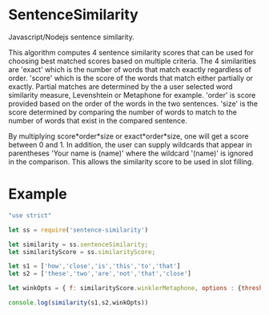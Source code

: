 # SentenceSimilarity
Javascript/Nodejs sentence similarity.

This algorithm computes 4 sentence similarity scores that can be used for choosing best matched scores based
on multiple criteria.  The 4 similarities are 'exact' which is the number of words that match exactly regardless of order. 'score' which is the score of the words that match either partially or exactly.  Partial matches are determined by the a user selected word similarity measure, Levenshtein or Metaphone for example. 'order' is score provided based on the order of
the words in the two sentences. 'size' is the score determined by comparing the number of words to match to the number of
words that exist in the compared sentence.

By multiplying score\*order\*size or exact\*order\*size, one will get a score between 0 and 1.  In addition, the user can
supply wildcards that appear in parentheses 'Your name is (name)' where the wildcard '(name)' is ignored in the comparison.  This allows the similarity score to be used in slot filling.

# Example
```javascript
"use strict"

let ss = require('sentence-similarity')

let similarity = ss.sentenceSimilarity;
let similarityScore = ss.similarityScore;

let s1 = ['how','close','is','this','to','that']
let s2 = ['these','two','are','not','that','close']

let winkOpts = { f: similarityScore.winklerMetaphone, options : {threshold: 0} }

console.log(similarity(s1,s2,winkOpts))
```